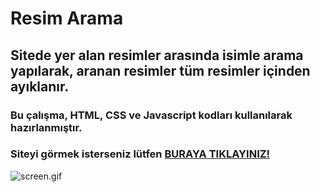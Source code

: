 # Resim Arama 

## Sitede yer alan resimler arasında isimle arama yapılarak, aranan resimler tüm resimler içinden ayıklanır.

### Bu çalışma, HTML, CSS ve Javascript kodları kullanılarak hazırlanmıştır.

### Siteyi görmek isterseniz lütfen <a href="#">BURAYA TIKLAYINIZ!</a>

![screen.gif](images/screen.gif)